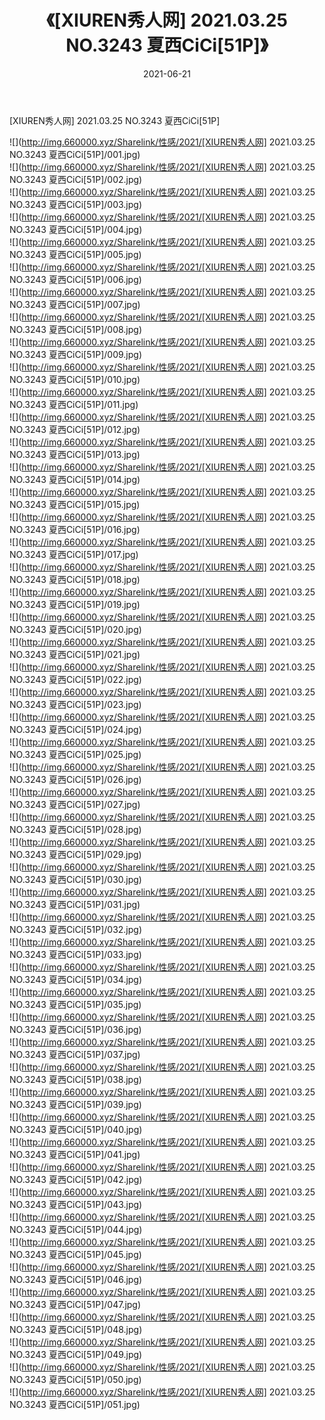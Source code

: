 ﻿---
layout: post
title:  《[XIUREN秀人网] 2021.03.25 NO.3243 夏西CiCi[51P]》
date:   2021-06-21
img: http://img.660000.xyz/Sharelink/性感/2021/[XIUREN秀人网] 2021.03.25 NO.3243 夏西CiCi[51P]/000.jpg
categories: [美女, 清纯, 唯美]
---

[XIUREN秀人网] 2021.03.25 NO.3243 夏西CiCi[51P]

  ![](http://img.660000.xyz/Sharelink/性感/2021/[XIUREN秀人网] 2021.03.25 NO.3243 夏西CiCi[51P]/001.jpg) <br> ![](http://img.660000.xyz/Sharelink/性感/2021/[XIUREN秀人网] 2021.03.25 NO.3243 夏西CiCi[51P]/002.jpg) <br> ![](http://img.660000.xyz/Sharelink/性感/2021/[XIUREN秀人网] 2021.03.25 NO.3243 夏西CiCi[51P]/003.jpg) <br> ![](http://img.660000.xyz/Sharelink/性感/2021/[XIUREN秀人网] 2021.03.25 NO.3243 夏西CiCi[51P]/004.jpg) <br> ![](http://img.660000.xyz/Sharelink/性感/2021/[XIUREN秀人网] 2021.03.25 NO.3243 夏西CiCi[51P]/005.jpg) <br> ![](http://img.660000.xyz/Sharelink/性感/2021/[XIUREN秀人网] 2021.03.25 NO.3243 夏西CiCi[51P]/006.jpg) <br> ![](http://img.660000.xyz/Sharelink/性感/2021/[XIUREN秀人网] 2021.03.25 NO.3243 夏西CiCi[51P]/007.jpg) <br> ![](http://img.660000.xyz/Sharelink/性感/2021/[XIUREN秀人网] 2021.03.25 NO.3243 夏西CiCi[51P]/008.jpg) <br> ![](http://img.660000.xyz/Sharelink/性感/2021/[XIUREN秀人网] 2021.03.25 NO.3243 夏西CiCi[51P]/009.jpg) <br> ![](http://img.660000.xyz/Sharelink/性感/2021/[XIUREN秀人网] 2021.03.25 NO.3243 夏西CiCi[51P]/010.jpg) <br> ![](http://img.660000.xyz/Sharelink/性感/2021/[XIUREN秀人网] 2021.03.25 NO.3243 夏西CiCi[51P]/011.jpg) <br> ![](http://img.660000.xyz/Sharelink/性感/2021/[XIUREN秀人网] 2021.03.25 NO.3243 夏西CiCi[51P]/012.jpg) <br> ![](http://img.660000.xyz/Sharelink/性感/2021/[XIUREN秀人网] 2021.03.25 NO.3243 夏西CiCi[51P]/013.jpg) <br> ![](http://img.660000.xyz/Sharelink/性感/2021/[XIUREN秀人网] 2021.03.25 NO.3243 夏西CiCi[51P]/014.jpg) <br> ![](http://img.660000.xyz/Sharelink/性感/2021/[XIUREN秀人网] 2021.03.25 NO.3243 夏西CiCi[51P]/015.jpg) <br> ![](http://img.660000.xyz/Sharelink/性感/2021/[XIUREN秀人网] 2021.03.25 NO.3243 夏西CiCi[51P]/016.jpg) <br> ![](http://img.660000.xyz/Sharelink/性感/2021/[XIUREN秀人网] 2021.03.25 NO.3243 夏西CiCi[51P]/017.jpg) <br> ![](http://img.660000.xyz/Sharelink/性感/2021/[XIUREN秀人网] 2021.03.25 NO.3243 夏西CiCi[51P]/018.jpg) <br> ![](http://img.660000.xyz/Sharelink/性感/2021/[XIUREN秀人网] 2021.03.25 NO.3243 夏西CiCi[51P]/019.jpg) <br> ![](http://img.660000.xyz/Sharelink/性感/2021/[XIUREN秀人网] 2021.03.25 NO.3243 夏西CiCi[51P]/020.jpg) <br> ![](http://img.660000.xyz/Sharelink/性感/2021/[XIUREN秀人网] 2021.03.25 NO.3243 夏西CiCi[51P]/021.jpg) <br> ![](http://img.660000.xyz/Sharelink/性感/2021/[XIUREN秀人网] 2021.03.25 NO.3243 夏西CiCi[51P]/022.jpg) <br> ![](http://img.660000.xyz/Sharelink/性感/2021/[XIUREN秀人网] 2021.03.25 NO.3243 夏西CiCi[51P]/023.jpg) <br> ![](http://img.660000.xyz/Sharelink/性感/2021/[XIUREN秀人网] 2021.03.25 NO.3243 夏西CiCi[51P]/024.jpg) <br> ![](http://img.660000.xyz/Sharelink/性感/2021/[XIUREN秀人网] 2021.03.25 NO.3243 夏西CiCi[51P]/025.jpg) <br> ![](http://img.660000.xyz/Sharelink/性感/2021/[XIUREN秀人网] 2021.03.25 NO.3243 夏西CiCi[51P]/026.jpg) <br> ![](http://img.660000.xyz/Sharelink/性感/2021/[XIUREN秀人网] 2021.03.25 NO.3243 夏西CiCi[51P]/027.jpg) <br> ![](http://img.660000.xyz/Sharelink/性感/2021/[XIUREN秀人网] 2021.03.25 NO.3243 夏西CiCi[51P]/028.jpg) <br> ![](http://img.660000.xyz/Sharelink/性感/2021/[XIUREN秀人网] 2021.03.25 NO.3243 夏西CiCi[51P]/029.jpg) <br> ![](http://img.660000.xyz/Sharelink/性感/2021/[XIUREN秀人网] 2021.03.25 NO.3243 夏西CiCi[51P]/030.jpg) <br> ![](http://img.660000.xyz/Sharelink/性感/2021/[XIUREN秀人网] 2021.03.25 NO.3243 夏西CiCi[51P]/031.jpg) <br> ![](http://img.660000.xyz/Sharelink/性感/2021/[XIUREN秀人网] 2021.03.25 NO.3243 夏西CiCi[51P]/032.jpg) <br> ![](http://img.660000.xyz/Sharelink/性感/2021/[XIUREN秀人网] 2021.03.25 NO.3243 夏西CiCi[51P]/033.jpg) <br> ![](http://img.660000.xyz/Sharelink/性感/2021/[XIUREN秀人网] 2021.03.25 NO.3243 夏西CiCi[51P]/034.jpg) <br> ![](http://img.660000.xyz/Sharelink/性感/2021/[XIUREN秀人网] 2021.03.25 NO.3243 夏西CiCi[51P]/035.jpg) <br> ![](http://img.660000.xyz/Sharelink/性感/2021/[XIUREN秀人网] 2021.03.25 NO.3243 夏西CiCi[51P]/036.jpg) <br> ![](http://img.660000.xyz/Sharelink/性感/2021/[XIUREN秀人网] 2021.03.25 NO.3243 夏西CiCi[51P]/037.jpg) <br> ![](http://img.660000.xyz/Sharelink/性感/2021/[XIUREN秀人网] 2021.03.25 NO.3243 夏西CiCi[51P]/038.jpg) <br> ![](http://img.660000.xyz/Sharelink/性感/2021/[XIUREN秀人网] 2021.03.25 NO.3243 夏西CiCi[51P]/039.jpg) <br> ![](http://img.660000.xyz/Sharelink/性感/2021/[XIUREN秀人网] 2021.03.25 NO.3243 夏西CiCi[51P]/040.jpg) <br> ![](http://img.660000.xyz/Sharelink/性感/2021/[XIUREN秀人网] 2021.03.25 NO.3243 夏西CiCi[51P]/041.jpg) <br> ![](http://img.660000.xyz/Sharelink/性感/2021/[XIUREN秀人网] 2021.03.25 NO.3243 夏西CiCi[51P]/042.jpg) <br> ![](http://img.660000.xyz/Sharelink/性感/2021/[XIUREN秀人网] 2021.03.25 NO.3243 夏西CiCi[51P]/043.jpg) <br> ![](http://img.660000.xyz/Sharelink/性感/2021/[XIUREN秀人网] 2021.03.25 NO.3243 夏西CiCi[51P]/044.jpg) <br> ![](http://img.660000.xyz/Sharelink/性感/2021/[XIUREN秀人网] 2021.03.25 NO.3243 夏西CiCi[51P]/045.jpg) <br> ![](http://img.660000.xyz/Sharelink/性感/2021/[XIUREN秀人网] 2021.03.25 NO.3243 夏西CiCi[51P]/046.jpg) <br> ![](http://img.660000.xyz/Sharelink/性感/2021/[XIUREN秀人网] 2021.03.25 NO.3243 夏西CiCi[51P]/047.jpg) <br> ![](http://img.660000.xyz/Sharelink/性感/2021/[XIUREN秀人网] 2021.03.25 NO.3243 夏西CiCi[51P]/048.jpg) <br> ![](http://img.660000.xyz/Sharelink/性感/2021/[XIUREN秀人网] 2021.03.25 NO.3243 夏西CiCi[51P]/049.jpg) <br> ![](http://img.660000.xyz/Sharelink/性感/2021/[XIUREN秀人网] 2021.03.25 NO.3243 夏西CiCi[51P]/050.jpg) <br> ![](http://img.660000.xyz/Sharelink/性感/2021/[XIUREN秀人网] 2021.03.25 NO.3243 夏西CiCi[51P]/051.jpg) <br>